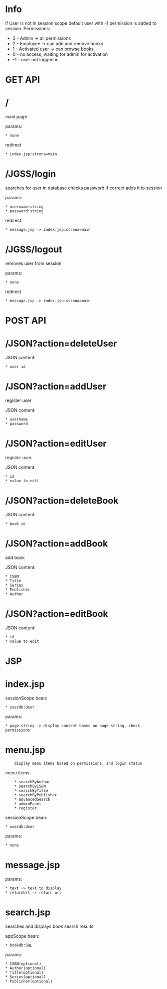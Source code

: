 # Info
if User is not in session scope default user with -1 permission is added to session.
Permissions:

* 3 - Admin -> all permissions
* 2 - Employee -> can add and remove books 
* 1 - Activated user -> can browse books
* 0 - no access, waiting for admin for activation
* -1 - user not logged in

GET API
========

# /
main page

params:

	* none

redirect

	* index.jsp:strona=main

# /JGSS/login
searches for user in database checks password if correct adds it to session

params:
	
	* username:string
	* password:string

redirect:

	* message.jsp -> index.jsp:strona=main


# /JGSS/logout
removes user from session

params:

	* none

redirect

	* message.jsp -> index.jsp:strona=main
	
POST API
==================

# /JSON?action=deleteUser

JSON content:

	* user id

# /JSON?action=addUser
register user

JSON content:

	* username
	* password

# /JSON?action=editUser
register user

JSON content:

	* id
	* value to edit


# /JSON?action=deleteBook

JSON content:

	* book id

# /JSON?action=addBook
add book

JSON content:

	* ISBN
	* Title
	* Series
	* Publisher
	* Author

# /JSON?action=editBook

JSON content:

	* id
	* value to edit


JSP
========

# index.jsp

sessionScope bean:

	* userdb:User

params:
	
	* page:string -> display content based on page string, check permissions

# menu.jsp
		display menu items based on permissions, and login status

menu items:

		* searchByAuthor
		* searchByISBN
		* searchByTitle
		* searchByPublisher
		* advancedSearch
		* adminPanel
		* register

sessionScope bean:

	* userdb:User

params:

	* none

# message.jsp

params:
	
	* text -> text to display
	* returnUrl -> return url

# search.jsp
searches and displays book search results

appScope bean:

	* bookdb:SQL

params:

	* ISBN(optional)
	* Author(optional)
	* Title(optional)
	* Series(optional)
	* Publisher(optional)
